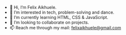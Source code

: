 - 👋 Hi, I’m Felix Aikhuele.
- 👀 I’m interested in tech, problem-solving and dance.
- 🌱 I’m currently learning HTML, CSS & JavaScript.
- 💞️ I’m looking to collaborate on projects.
- 📫 Reach me through my mail: felixaikhuele@gmail.com

<!---
AikhueleCode/AikhueleCode is a ✨ special ✨ repository because its `README.md` (this file) appears on your GitHub profile.
You can click the Preview link to take a look at your changes.
--->

